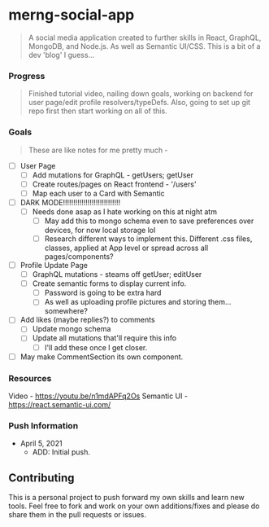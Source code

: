 # merng-social-app

> A social media application created to further skills in React, GraphQL, MongoDB, and Node.js. As well as Semantic UI/CSS. This is a bit of a dev 'blog' I guess...

### Progress

> Finished tutorial video, nailing down goals, working on backend for user page/edit profile resolvers/typeDefs. Also, going to set up git repo first then start working on all of this.

### Goals

> These are like notes for me pretty much -

- [ ] User Page
  - [ ] Add mutations for GraphQL - getUsers; getUser
  - [ ] Create routes/pages on React frontend - '/users'
  - [ ] Map each user to a Card with Semantic
- [ ] DARK MODE!!!!!!!!!!!!!!!!!!!!!!!!!!!!
  - [ ] Needs done asap as I hate working on this at night atm
    - [ ] May add this to mongo schema even to save preferences over devices, for now local storage lol
    - [ ] Research different ways to implement this. Different .css files, classes, applied at App level or spread across all pages/components?
- [ ] Profile Update Page
  - [ ] GraphQL mutations - steams off getUser; editUser
  - [ ] Create semantic forms to display current info.
    - [ ] Password is going to be extra hard
    - [ ] As well as uploading profile pictures and storing them... somewhere?
- [ ] Add likes (maybe replies?) to comments
  - [ ] Update mongo schema
  - [ ] Update all mutations that'll require this info
    - [ ] I'll add these once I get closer.
- [ ] May make CommentSection its own component.

### Resources

Video - https://youtu.be/n1mdAPFq2Os
Semantic UI - https://react.semantic-ui.com/

### Push Information

- April 5, 2021
  - ADD: Initial push.

## Contributing

This is a personal project to push forward my own skills and learn new tools. Feel free to fork and work on your own additions/fixes and please do share them in the pull requests or issues.
